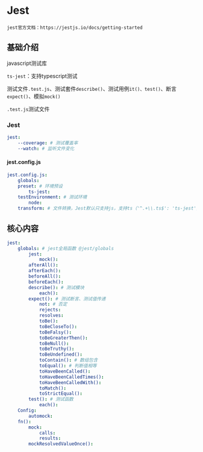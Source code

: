 # Jest

`jest官方文档：https://jestjs.io/docs/getting-started`

## 基础介绍


javascript测试库

`ts-jest`：支持typescript测试


测试文件`.test.js`、测试套件`describe()`、测试用例`it()、test()`、断言`expect()`、模拟`mock()`

`.test.js`测试文件


### Jest
```yaml
jest:
    --coverage: # 测试覆盖率
    --watch: # 监听文件变化
```


#### jest.config.js
```yaml
jest.config.js:
    globals:
    preset: # 环境预设
        ts-jest:
    testEnvironment: # 测试环境
        node:
    transform: # 文件转换，Jest默认只支持js，支持ts（'^.+\\.ts$': 'ts-jest'）
```


## 核心内容
```yaml
jest:
    globals: # jest全局函数 @jest/globals
        jest:
            mock():
        afterAll():
        afterEach():
        beforeAll():
        beforeEach():
        describe(): # 测试模块
            each():
        expect(): # 测试断言、测试值传递
            not: # 否定
            rejects:
            resolves:
            toBe():
            toBeCloseTo():
            toBeFalsy():
            toBeGreaterThen():
            toBeNull():
            toBeTruthy():
            toBeUndefined():
            toContain(): # 数组包含
            toEqual(): # 判断值相等
            toHaveBeenCalled():
            toHaveBeenCalledTimes():
            toHaveBeenCalledWith():
            toMatch():
            toStrictEqual():
        test(): # 测试函数
            each():
    Config:
        automock:
    fn():
        mock:
            calls:
            results:
        mockResolvedValueOnce():
```